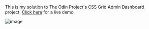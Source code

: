 This is my solution to The Odin Project's CSS Grid Admin Dashboard project.
[Click here](https://kaizenjpeg.github.io/admin-dashboard/) for a live demo.

![image](https://user-images.githubusercontent.com/96929597/216191904-0b610a18-ed4c-434e-8147-9a5dc93adb3f.png)
